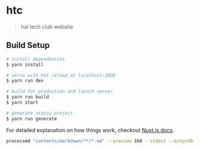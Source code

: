 # htc

> hal tech club website

## Build Setup

``` bash
# install dependencies
$ yarn install

# serve with hot reload at localhost:3000
$ yarn run dev

# build for production and launch server
$ yarn run build
$ yarn start

# generate static project
$ yarn run generate
```

For detailed explanation on how things work, checkout [Nuxt.js docs](https://nuxtjs.org).


```bash
processmd "contents/markdown/**/*.md" --preview 160 --stdout --outputDir contents/json > contents/summary.json
```
